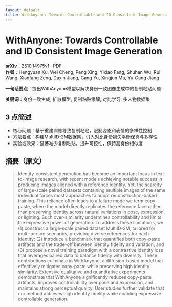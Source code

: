 ```yaml
---
layout: default
title: WithAnyone: Towards Controllable and ID Consistent Image Generation
---
```


# WithAnyone: Towards Controllable and ID Consistent Image Generation
**arXiv**：[2510.14975v1](https://arxiv.org/abs/2510.14975) · [PDF](https://arxiv.org/pdf/2510.14975.pdf)  
**作者**：Hengyuan Xu, Wei Cheng, Peng Xing, Yixiao Fang, Shuhan Wu, Rui Wang, Xianfang Zeng, Daxin Jiang, Gang Yu, Xingjun Ma, Yu-Gang Jiang  

**一句话要点**：提出WithAnyone模型以解决身份一致图像生成中的复制粘贴问题

**关键词**：身份一致生成, 扩散模型, 复制粘贴缓解, 对比学习, 多人物数据集

## 3 点简述
- 核心问题：基于重建训练导致复制粘贴，限制姿态和表情的多样性控制
- 方法要点：构建MultiID-2M数据集，引入对比身份损失平衡保真与多样性
- 实验或效果：显著减少复制粘贴，提升可控性，保持高身份相似度

## 摘要（原文）

> Identity-consistent generation has become an important focus in text-to-image
> research, with recent models achieving notable success in producing images
> aligned with a reference identity. Yet, the scarcity of large-scale paired
> datasets containing multiple images of the same individual forces most
> approaches to adopt reconstruction-based training. This reliance often leads to
> a failure mode we term copy-paste, where the model directly replicates the
> reference face rather than preserving identity across natural variations in
> pose, expression, or lighting. Such over-similarity undermines controllability
> and limits the expressive power of generation. To address these limitations, we
> (1) construct a large-scale paired dataset MultiID-2M, tailored for
> multi-person scenarios, providing diverse references for each identity; (2)
> introduce a benchmark that quantifies both copy-paste artifacts and the
> trade-off between identity fidelity and variation; and (3) propose a novel
> training paradigm with a contrastive identity loss that leverages paired data
> to balance fidelity with diversity. These contributions culminate in
> WithAnyone, a diffusion-based model that effectively mitigates copy-paste while
> preserving high identity similarity. Extensive qualitative and quantitative
> experiments demonstrate that WithAnyone significantly reduces copy-paste
> artifacts, improves controllability over pose and expression, and maintains
> strong perceptual quality. User studies further validate that our method
> achieves high identity fidelity while enabling expressive controllable
> generation.

